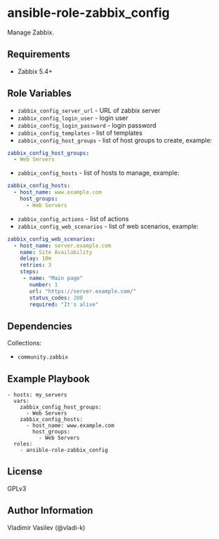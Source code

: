 ansible-role-zabbix_config
====

Manage Zabbix.

Requirements
------------

* Zabbix 5.4+

Role Variables
--------------

* `zabbix_config_server_url` - URL of zabbix server
* `zabbix_config_login_user` - login user
* `zabbix_config_login_password` - login password
* `zabbix_config_templates` - list of templates
* `zabbix_config_host_groups` - list of host groups to create, example:

```yaml
zabbix_config_host_groups:
  - Web Servers
```

* `zabbix_config_hosts` - list of hosts to manage, example:

```yaml
zabbix_config_hosts:
  - host_name: www.example.com
    host_groups:
      - Web Servers
```

* `zabbix_config_actions` - list of actions
* `zabbix_config_web_scenarios` - list of web scenarios, example:

```yaml
zabbix_config_web_scenarios:
  - host_name: server.example.com
    name: Site Availability
    delay: 10m
    retries: 3
    steps:
     - name: "Main page"
       number: 1
       url: "https://server.example.com/"
       status_codes: 200
       required: "It's alive"
```


Dependencies
------------

Collections:

* `community.zabbix`

Example Playbook
----------------

```
- hosts: my_servers
  vars:
    zabbix_config_host_groups:
      - Web Servers
    zabbix_config_hosts:
      - host_name: www.example.com
        host_groups:
          - Web Servers
  roles:
    - ansible-role-zabbix_config
```

License
-------

GPLv3

Author Information
------------------

Vladimir Vasilev (@vladi-k)
